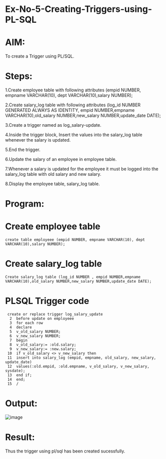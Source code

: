 # Ex-No-5-Creating-Triggers-using-PL-SQL
# AIM:
To create a Trigger using PL/SQL.

# Steps:
1.Create employee table with following attributes (empid NUMBER, empname VARCHAR(10), dept VARCHAR(10),salary NUMBER);

2.Create salary_log table with following attributes (log_id NUMBER GENERATED ALWAYS AS IDENTITY, empid NUMBER,empname VARCHAR(10),old_salary NUMBER,new_salary NUMBER,update_date DATE);

3.Create a trigger named as log_salary-update.

4.Inside the trigger block, Insert the values into the salary_log table whenever the salary is updated.

5.End the trigger.

6.Update the salary of an employee in employee table.

7.Whenever a salary is updated for the employee it must be logged into the salary_log table with old salary and new salary.

8.Display the employee table, salary_log table.

# Program:

# Create employee table
```
create table employeee (empid NUMBER, empname VARCHAR(10), dept VARCHAR(10),salary NUMBER);
```
# Create salary_log table
```
Create salary_log table (log_id NUMBER , empid NUMBER,empname VARCHAR(10),old_salary NUMBER,new_salary NUMBER,update_date DATE);
````
# PLSQL Trigger code
```
 create or replace trigger log_salary_update
  2  before update on employeee
  3  for each row
  4  declare
  5  v_old_salary NUMBER;
  6  v_new_salary NUMBER;
  7  begin
  8  v_old_salary:= :old.salary;
  9  v_new_salary:= :new.salary;
 10  if v_old_salary <> v_new_salary then
 11  insert into salary_log (empid, empname, old_salary, new_salary, update_date)
 12  values(:old.empid, :old.empname, v_old_salary, v_new_salary, sysdate);
 13  end if;
 14  end;
 15  /
```
# Output:
![image](https://github.com/SandhiyaR1/Ex-No-5-Creating-Triggers-using-PL-SQL/assets/113497571/abee543f-c397-43a6-b8cf-e61e655b75fe)


# Result:
Thus the trigger using pl/sql has been created sucessfully.
